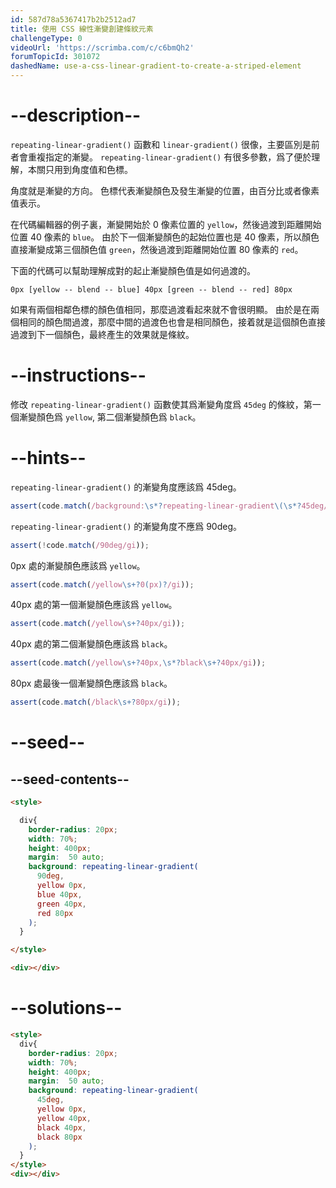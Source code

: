 ```yaml
---
id: 587d78a5367417b2b2512ad7
title: 使用 CSS 線性漸變創建條紋元素
challengeType: 0
videoUrl: 'https://scrimba.com/c/c6bmQh2'
forumTopicId: 301072
dashedName: use-a-css-linear-gradient-to-create-a-striped-element
---
```


# --description--

`repeating-linear-gradient()` 函數和 `linear-gradient()` 很像，主要區別是前者會重複指定的漸變。 `repeating-linear-gradient()` 有很多參數，爲了便於理解，本關只用到角度值和色標。

角度就是漸變的方向。 色標代表漸變顏色及發生漸變的位置，由百分比或者像素值表示。

在代碼編輯器的例子裏，漸變開始於 0 像素位置的 `yellow`，然後過渡到距離開始位置 40 像素的 `blue`。 由於下一個漸變顏色的起始位置也是 40 像素，所以顏色直接漸變成第三個顏色值 `green`，然後過渡到距離開始位置 80 像素的 `red`。

下面的代碼可以幫助理解成對的起止漸變顏色值是如何過渡的。

`0px [yellow -- blend -- blue] 40px [green -- blend -- red] 80px`

如果有兩個相鄰色標的顏色值相同，那麼過渡看起來就不會很明顯。 由於是在兩個相同的顏色間過渡，那麼中間的過渡色也會是相同顏色，接着就是這個顏色直接過渡到下一個顏色，最終產生的效果就是條紋。

# --instructions--

修改 `repeating-linear-gradient()` 函數使其爲漸變角度爲 `45deg` 的條紋，第一個漸變顏色爲 `yellow`, 第二個漸變顏色爲 `black`。

# --hints--

`repeating-linear-gradient()` 的漸變角度應該爲 45deg。

```js
assert(code.match(/background:\s*?repeating-linear-gradient\(\s*?45deg/gi));
```

`repeating-linear-gradient()` 的漸變角度不應爲 90deg。

```js
assert(!code.match(/90deg/gi));
```

0px 處的漸變顏色應該爲 `yellow`。

```js
assert(code.match(/yellow\s+?0(px)?/gi));
```

40px 處的第一個漸變顏色應該爲 `yellow`。

```js
assert(code.match(/yellow\s+?40px/gi));
```

40px 處的第二個漸變顏色應該爲 `black`。

```js
assert(code.match(/yellow\s+?40px,\s*?black\s+?40px/gi));
```

80px 處最後一個漸變顏色應該爲 `black`。

```js
assert(code.match(/black\s+?80px/gi));
```

# --seed--

## --seed-contents--

```html
<style>

  div{
    border-radius: 20px;
    width: 70%;
    height: 400px;
    margin:  50 auto;
    background: repeating-linear-gradient(
      90deg,
      yellow 0px,
      blue 40px,
      green 40px,
      red 80px
    );
  }

</style>

<div></div>
```

# --solutions--

```html
<style>
  div{
    border-radius: 20px;
    width: 70%;
    height: 400px;
    margin:  50 auto;
    background: repeating-linear-gradient(
      45deg,
      yellow 0px,
      yellow 40px,
      black 40px,
      black 80px
    );
  }
</style>
<div></div>
```
